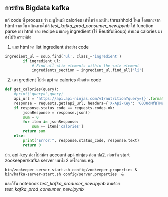 ## การบ้าน Bigdata kafka 
แก้ code ที่ process ว่า เมนูไหนมี calories เท่าไหร่ และเกิน threshhold ไหน โดยแกะจาก html จากเว็บ
แก้เฉพาะไฟล์ *test_kafka_prod_consumer_new.ipynb*
ให้ function parse เอา html ของ recipe มาแกะดู ingredient (ใช้ BeutifulSoup) คำนวน calories มาส่งไปวิเคราะห์ต่อ
1. แกะ html หา list ingredient ตัวอย่าง code
```python
ingredient_ul = soup.find('ul', class_='ingredient')
        if ingredient_ul:
            # Find all <li> elements within the <ul> element
            ingredients_section = ingredient_ul.find_all('li')
```
2. เอา  gredient ไปส่ง api หา calories ตัวอย่าง code 
```python
def get_calories(query):
    #print('query=',query)
    api_url = 'https://api.api-ninjas.com/v1/nutrition?query={}'.format(query)
    response = requests.get(api_url, headers={'X-Api-Key': 'G0JUdMfBTM9fB1awvtBxfQ==0fwOwsEexgpkHqi7'})
    if response.status_code == requests.codes.ok:
        jsonResponse = response.json()
        sum = 0 
        for item in jsonResponse:
            sum += item['calories']
        return sum
    else:
        print("Error:", response.status_code, response.text)
        return 0
```
ปล. api-key ต้องไปสมัคร account api-ninjas ก่อน
ปล2. ก่อนรัน start zookeeper/kafka server บนทั้ง 2 เครื่องก่อน
eg. 
```shell
bin/zookeeper-server-start.sh config/zookeeper.properties &
bin/kafka-server-start.sh config/server.properties  &
```
และก็รัน notebook *test_kafka_producer_new.ipynb* ตามด้วย
*test_kafka_prod_consumer_new.ipynb*
